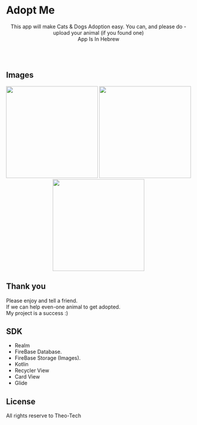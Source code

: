 # Adopt Me

<p align="center" >
This app will make Cats & Dogs Adoption easy. 
You can, and please do - upload your animal (if you found one) <br/>
App Is In Hebrew 
</p>

<br/><br/>
## Images
<p align="center" >
  <img src="https://files.fm/thumb_show.php?i=wmukjdpt" width="250" >
  <img src="https://files.fm/thumb_show.php?i=y38zzrfc" width="250" >
  <img src="https://files.fm/thumb_show.php?i=qhjqmhfx" width="250" >
</p>

## Thank you
Please enjoy and tell a friend. <br/>
If we can help even-one animal to get adopted. <br/>
My project is a success :)


## SDK
* Realm
* FireBase Database.
* FireBase Storage (Images).
* Kotlin
* Recycler View
* Card View
* Glide
          
## License
All rights reserve to Theo-Tech
